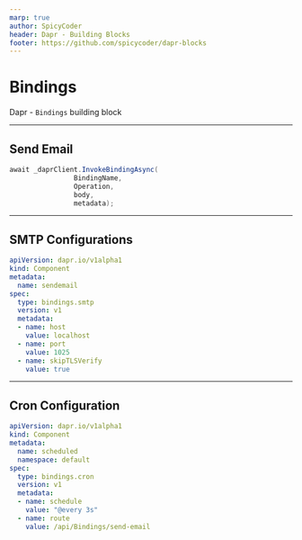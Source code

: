 ```yaml
---
marp: true
author: SpicyCoder
header: Dapr - Building Blocks
footer: https://github.com/spicycoder/dapr-blocks
---
```


# Bindings

Dapr - `Bindings` building block

---

## Send Email

```cs
await _daprClient.InvokeBindingAsync(
                BindingName,
                Operation,
                body,
                metadata);
```

---

## SMTP Configurations

```yaml
apiVersion: dapr.io/v1alpha1
kind: Component
metadata:
  name: sendemail
spec:
  type: bindings.smtp
  version: v1
  metadata:
  - name: host
    value: localhost
  - name: port
    value: 1025
  - name: skipTLSVerify
    value: true
```

---

## Cron Configuration

```yaml
apiVersion: dapr.io/v1alpha1
kind: Component
metadata:
  name: scheduled
  namespace: default
spec:
  type: bindings.cron
  version: v1
  metadata:
  - name: schedule
    value: "@every 3s"
  - name: route
    value: /api/Bindings/send-email
```
